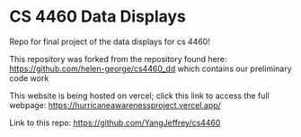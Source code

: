 # CS 4460 Data Displays
Repo for final project of the data displays for cs 4460!

This repository was forked from the repository found here: https://github.com/helen-george/cs4460_dd which contains our preliminary code work

This website is being hosted on vercel; click this link to access the full webpage: https://hurricaneawarenessproject.vercel.app/

Link to this repo: https://github.com/YangJeffrey/cs4460
